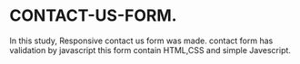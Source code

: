 # CONTACT-US-FORM.
In this study, Responsive contact us form was made. contact form has validation by javascript this form contain HTML,CSS and simple Javescript.
